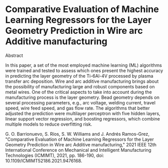 # Comparative Evaluation of Machine Learning Regressors for the Layer Geometry Prediction in Wire arc Additive manufacturing

Abstract

In this paper, a set of the most employed machine learning (ML) algorithms were trained and tested to assess which ones present the highest accuracy in predicting the layer geometry of the Ti-6Al-4V processed by plasma transfer arc deposition. Wire and arc additive manufacturing brings about the possibility of manufacturing large and robust components based on metal wires. One of the critical aspects to take into account during the manufacturing process is the layer geometry. Bead geometry depends on several processing parameters, e.g., arc voltage, welding current, travel speed, wire feed speed, and gas flow rate. The algorithms that better adjusted the prediction were multilayer perceptron with five hidden layers, linear support vector regression, and boosting regressors, which combine multiple models to reduce overfitting risk.

G. O. Barrionuevo, S. Ríos, S. W. Williams and J. Andrés Ramos-Grez, "Comparative Evaluation of Machine Learning Regressors for the Layer Geometry Prediction in Wire arc Additive manufacturing," 2021 IEEE 12th International Conference on Mechanical and Intelligent Manufacturing Technologies (ICMIMT), 2021, pp. 186-190, doi: 10.1109/ICMIMT52186.2021.9476168.
